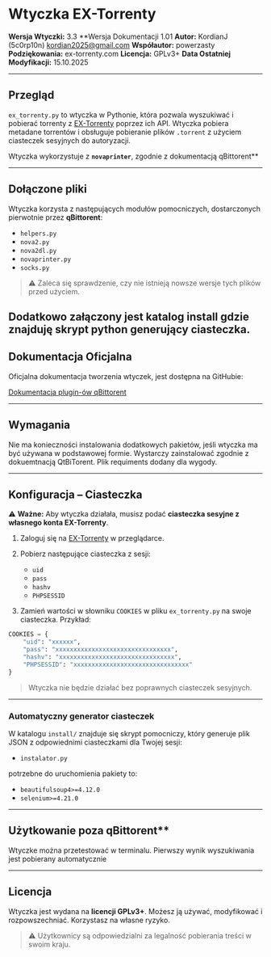 # Wtyczka EX-Torrenty


**Wersja Wtyczki:** 3.3
**Wersja Dokumentacji 1.01
**Autor:** KordianJ (5c0rp10n) kordian2025@gmail.com
**Współautor:** powerzasty
**Podziękowania:** ex-torrenty.com
**Licencja:** GPLv3+
**Data Ostatniej Modyfikacji:** 15.10.2025

---

## Przegląd

`ex_torrenty.py` to wtyczka w Pythonie, która pozwala wyszukiwać i pobierać torrenty z [EX-Torrenty](https://ex-torrenty.org/) poprzez ich API.
Wtyczka pobiera metadane torrentów i obsługuje pobieranie plików `.torrent` z użyciem ciasteczek sesyjnych do autoryzacji.

Wtyczka wykorzystuje z **`novaprinter`**, zgodnie z dokumentacją qBittorent** 

---

## Dołączone pliki

Wtyczka korzysta z następujących modułów pomocniczych, dostarczonych pierwotnie przez **qBittorent**:

* `helpers.py` 
* `nova2.py` 
* `nova2dl.py` 
* `novaprinter.py` 
* `socks.py` 

> ⚠️ Zaleca się sprawdzenie, czy nie istnieją nowsze wersje tych plików przed użyciem.

Dodatkowo załączony jest katalog install gdzie znajduję skrypt python generujący ciasteczka. 
---

## Dokumentacja Oficjalna

Oficjalna dokumentacja tworzenia wtyczek, jest dostępna na GitHubie:

[Dokumentacja plugin-ów qBittorent](https://github.com/qbittorrent/search-plugins/wiki/How-to-write-a-search-plugin)

---

## Wymagania

Nie ma konieczności instalowania dodatkowych pakietów, jeśli wtyczka ma być używana w podstawowej formie. Wystarczy zainstalować zgodnie z dokuemtnacją QtBiTorent. Plik requiments dodany dla wygody. 

---

## Konfiguracja – Ciasteczka

⚠️ **Ważne:** Aby wtyczka działała, musisz podać **ciasteczka sesyjne z własnego konta EX-Torrenty**.

1. Zaloguj się na [EX-Torrenty](https://ex-torrenty.org/) w przeglądarce.
2. Pobierz następujące ciasteczka z sesji:

   * `uid`
   * `pass`
   * `hashv`
   * `PHPSESSID`
3. Zamień wartości w słowniku `COOKIES` w pliku `ex_torrenty.py` na swoje ciasteczka. Przykład:

```python
COOKIES = {
    "uid": "xxxxxx",
    "pass": "xxxxxxxxxxxxxxxxxxxxxxxxxxxxxxxx",
    "hashv": "xxxxxxxxxxxxxxxxxxxxxxxxxxxxxxxx",
    "PHPSESSID": "xxxxxxxxxxxxxxxxxxxxxxxxxxxxxxxx"
}
```

> Wtyczka nie będzie działać bez poprawnych ciasteczek sesyjnych.

---

### Automatyczny generator ciasteczek

W katalogu `install/` znajduje się skrypt pomocniczy, który generuje plik JSON z odpowiednimi ciasteczkami dla Twojej sesji:

* `instalator.py` 

potrzebne do uruchomienia pakiety to:

* `beautifulsoup4>=4.12.0`
* `selenium>=4.21.0`

---

## Użytkowanie poza qBittorent**

Wtyczke można przetestować w terminalu. 
Pierwszy wynik wyszukiwania jest pobierany automatycznie 

---

## Licencja

Wtyczka jest wydana na **licencji GPLv3+**.
Możesz ją używać, modyfikować i rozpowszechniać.
Korzystasz na własne ryzyko.

> ⚠️ Użytkownicy są odpowiedzialni za legalność pobierania treści w swoim kraju.
